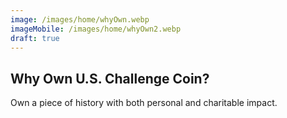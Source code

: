 ```yaml
---
image: /images/home/whyOwn.webp
imageMobile: /images/home/whyOwn2.webp
draft: true
---
```


## Why Own U.S. Challenge Coin?
Own a piece of history with both personal and charitable impact.